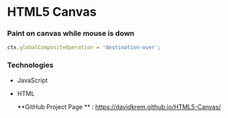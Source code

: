 # HTML5 Canvas

### Paint on canvas while mouse is down

```javascript
ctx.globalCompositeOperation = 'destination-over';
```

### **Technologies**

- JavaScript
- HTML

  **GitHub Project Page ** :
  https://davidkrem.github.io/HTML5-Canvas/

